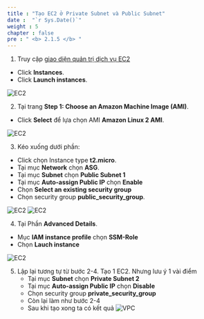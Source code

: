 ```yaml
---
title : "Tạo EC2 ở Private Subnet và Public Subnet"
date :  "`r Sys.Date()`" 
weight : 5
chapter : false
pre : " <b> 2.1.5 </b> "
---
```


1. Truy cập [giao diện quản trị dịch vụ EC2](https://console.aws.amazon.com/ec2/v2/home)
  + Click **Instances**.
  + Click **Launch instances**.
  
![EC2](/images/2.prerequisite/027-createec2.png)

2. Tại trang **Step 1: Choose an Amazon Machine Image (AMI)**.
  + Click **Select** để lựa chọn AMI **Amazon Linux 2 AMI**.
  
![EC2](/images/2.prerequisite/028-createec2.png)

3. Kéo xuống dưới phần:
 + Click chọn Instance type **t2.micro**.
 + Tại mục **Network** chọn **ASG**.
 + Tại mục **Subnet** chọn **Public Subnet 1**
 + Tại mục **Auto-assign Public IP** chọn **Enable**
 + Chọn **Select an existing security group**
 + Chọn security group **public_security_group**.
 
![EC2](/images/2.prerequisite/029-createec2.png)
![EC2](/images/2.prerequisite/030-createec2.png)


4. Tại Phần **Advanced Details**.
  + Mục **IAM instance profile** chọn **SSM-Role**
  + Chọn **Lauch instance**

![EC2](/images/2.prerequisite/031-createec2.png)

5. Lập lại tương tự từ bước 2-4. Tạo 1 EC2. Nhưng lưu ý 1 vài điểm 
   + Tại mục **Subnet** chọn **Private Subnet 2**
   + Tại mục **Auto-assign Public IP** chọn **Disable**
   + Chọn security group **private_security_group**
   + Còn lại làm như bước 2-4
   + Sau khi tạo xong ta có kết quả
![VPC](/images/2.prerequisite/034-createec2.png)
